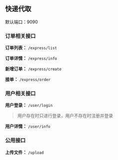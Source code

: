 ## 快递代取

默认端口：9090

### 订单相关接口
**订单列表：** `/express/list`

**订单详情：** `/express/info`

**新增订单：** `/express/create`

**接单：** `/express/order`


### 用户相关接口
**用户登录：** `/user/login`
>用户存在时只进行登录，用户不存在时注册并登录

**用户详情：** `/user/info`

### 公用接口
**上传文件：** `/upload`

